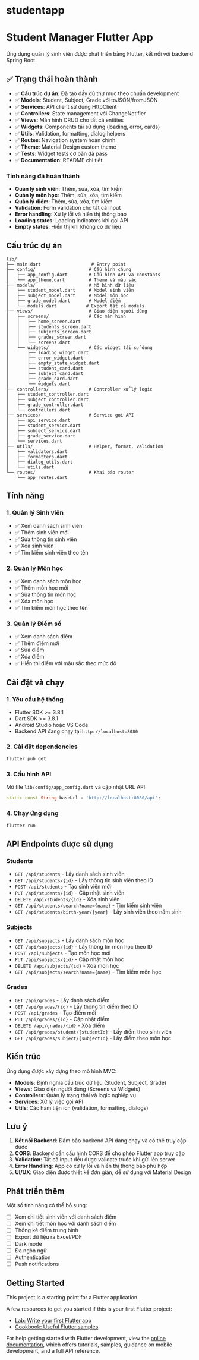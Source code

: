 # studentapp

# Student Manager Flutter App

Ứng dụng quản lý sinh viên được phát triển bằng Flutter, kết nối với backend Spring Boot.

## ✅ Trạng thái hoàn thành

- ✅ **Cấu trúc dự án**: Đã tạo đầy đủ thư mục theo chuẩn development
- ✅ **Models**: Student, Subject, Grade với toJSON/fromJSON
- ✅ **Services**: API client sử dụng HttpClient
- ✅ **Controllers**: State management với ChangeNotifier
- ✅ **Views**: Màn hình CRUD cho tất cả entities
- ✅ **Widgets**: Components tái sử dụng (loading, error, cards)
- ✅ **Utils**: Validation, formatting, dialog helpers
- ✅ **Routes**: Navigation system hoàn chỉnh
- ✅ **Theme**: Material Design custom theme
- ✅ **Tests**: Widget tests cơ bản đã pass
- ✅ **Documentation**: README chi tiết

### Tính năng đã hoàn thành

- **Quản lý sinh viên**: Thêm, sửa, xóa, tìm kiếm
- **Quản lý môn học**: Thêm, sửa, xóa, tìm kiếm  
- **Quản lý điểm**: Thêm, sửa, xóa, tìm kiếm
- **Validation**: Form validation cho tất cả input
- **Error handling**: Xử lý lỗi và hiển thị thông báo
- **Loading states**: Loading indicators khi gọi API
- **Empty states**: Hiển thị khi không có dữ liệu

## Cấu trúc dự án

```
lib/
├── main.dart                   # Entry point
├── config/                    # Cấu hình chung
│   ├── app_config.dart        # Cấu hình API và constants
│   └── app_theme.dart         # Theme và màu sắc
├── models/                    # Mô hình dữ liệu
│   ├── student_model.dart     # Model sinh viên
│   ├── subject_model.dart     # Model môn học
│   ├── grade_model.dart       # Model điểm
│   └── models.dart           # Export tất cả models
├── views/                     # Giao diện người dùng
│   ├── screens/               # Các màn hình
│   │   ├── home_screen.dart
│   │   ├── students_screen.dart
│   │   ├── subjects_screen.dart
│   │   ├── grades_screen.dart
│   │   └── screens.dart
│   └── widgets/               # Các widget tái sử dụng
│       ├── loading_widget.dart
│       ├── error_widget.dart
│       ├── empty_state_widget.dart
│       ├── student_card.dart
│       ├── subject_card.dart
│       ├── grade_card.dart
│       └── widgets.dart
├── controllers/               # Controller xử lý logic
│   ├── student_controller.dart
│   ├── subject_controller.dart
│   ├── grade_controller.dart
│   └── controllers.dart
├── services/                  # Service gọi API
│   ├── api_service.dart
│   ├── student_service.dart
│   ├── subject_service.dart
│   ├── grade_service.dart
│   └── services.dart
├── utils/                     # Helper, format, validation
│   ├── validators.dart
│   ├── formatters.dart
│   ├── dialog_utils.dart
│   └── utils.dart
└── routes/                    # Khai báo router
    └── app_routes.dart
```

## Tính năng

### 1. Quản lý Sinh viên
- ✅ Xem danh sách sinh viên
- ✅ Thêm sinh viên mới
- ✅ Sửa thông tin sinh viên
- ✅ Xóa sinh viên
- ✅ Tìm kiếm sinh viên theo tên

### 2. Quản lý Môn học
- ✅ Xem danh sách môn học
- ✅ Thêm môn học mới
- ✅ Sửa thông tin môn học
- ✅ Xóa môn học
- ✅ Tìm kiếm môn học theo tên

### 3. Quản lý Điểm số
- ✅ Xem danh sách điểm
- ✅ Thêm điểm mới
- ✅ Sửa điểm
- ✅ Xóa điểm
- ✅ Hiển thị điểm với màu sắc theo mức độ

## Cài đặt và chạy

### 1. Yêu cầu hệ thống
- Flutter SDK >= 3.8.1
- Dart SDK >= 3.8.1
- Android Studio hoặc VS Code
- Backend API đang chạy tại `http://localhost:8080`

### 2. Cài đặt dependencies
```bash
flutter pub get
```

### 3. Cấu hình API
Mở file `lib/config/app_config.dart` và cập nhật URL API:
```dart
static const String baseUrl = 'http://localhost:8080/api';
```

### 4. Chạy ứng dụng
```bash
flutter run
```

## API Endpoints được sử dụng

### Students
- `GET /api/students` - Lấy danh sách sinh viên
- `GET /api/students/{id}` - Lấy thông tin sinh viên theo ID
- `POST /api/students` - Tạo sinh viên mới
- `PUT /api/students/{id}` - Cập nhật sinh viên
- `DELETE /api/students/{id}` - Xóa sinh viên
- `GET /api/students/search?name={name}` - Tìm kiếm sinh viên
- `GET /api/students/birth-year/{year}` - Lấy sinh viên theo năm sinh

### Subjects
- `GET /api/subjects` - Lấy danh sách môn học
- `GET /api/subjects/{id}` - Lấy thông tin môn học theo ID
- `POST /api/subjects` - Tạo môn học mới
- `PUT /api/subjects/{id}` - Cập nhật môn học
- `DELETE /api/subjects/{id}` - Xóa môn học
- `GET /api/subjects/search?name={name}` - Tìm kiếm môn học

### Grades
- `GET /api/grades` - Lấy danh sách điểm
- `GET /api/grades/{id}` - Lấy thông tin điểm theo ID
- `POST /api/grades` - Tạo điểm mới
- `PUT /api/grades/{id}` - Cập nhật điểm
- `DELETE /api/grades/{id}` - Xóa điểm
- `GET /api/grades/student/{studentId}` - Lấy điểm theo sinh viên
- `GET /api/grades/subject/{subjectId}` - Lấy điểm theo môn học

## Kiến trúc

Ứng dụng được xây dựng theo mô hình MVC:

- **Models**: Định nghĩa cấu trúc dữ liệu (Student, Subject, Grade)
- **Views**: Giao diện người dùng (Screens và Widgets)
- **Controllers**: Quản lý trạng thái và logic nghiệp vụ
- **Services**: Xử lý việc gọi API
- **Utils**: Các hàm tiện ích (validation, formatting, dialogs)

## Lưu ý

1. **Kết nối Backend**: Đảm bảo backend API đang chạy và có thể truy cập được
2. **CORS**: Backend cần cấu hình CORS để cho phép Flutter app truy cập
3. **Validation**: Tất cả input đều được validate trước khi gửi lên server
4. **Error Handling**: App có xử lý lỗi và hiển thị thông báo phù hợp
5. **UI/UX**: Giao diện được thiết kế đơn giản, dễ sử dụng với Material Design

## Phát triển thêm

Một số tính năng có thể bổ sung:
- [ ] Xem chi tiết sinh viên với danh sách điểm
- [ ] Xem chi tiết môn học với danh sách điểm
- [ ] Thống kê điểm trung bình
- [ ] Export dữ liệu ra Excel/PDF
- [ ] Dark mode
- [ ] Đa ngôn ngữ
- [ ] Authentication
- [ ] Push notifications

## Getting Started

This project is a starting point for a Flutter application.

A few resources to get you started if this is your first Flutter project:

- [Lab: Write your first Flutter app](https://docs.flutter.dev/get-started/codelab)
- [Cookbook: Useful Flutter samples](https://docs.flutter.dev/cookbook)

For help getting started with Flutter development, view the
[online documentation](https://docs.flutter.dev/), which offers tutorials,
samples, guidance on mobile development, and a full API reference.
